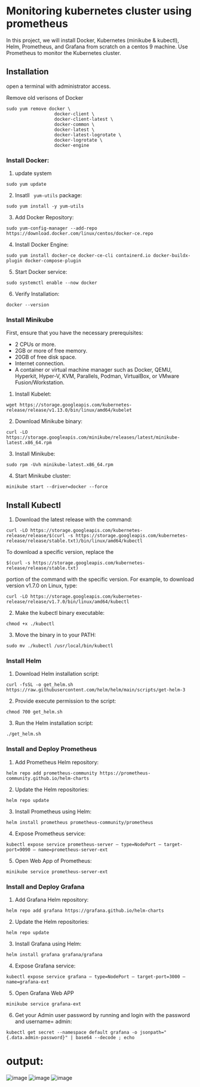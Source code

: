 # Monitoring kubernetes cluster using prometheus 

In this project, we will install Docker, Kubernetes (minikube & kubectl), Helm, Prometheus, and Grafana from scratch on a centos 9 machine. 
Use Prometheus to monitor the Kubernetes cluster.

## Installation

open a terminal with administrator access.

Remove old verisons of Docker 

```
sudo yum remove docker \
                  docker-client \
                  docker-client-latest \
                  docker-common \
                  docker-latest \
                  docker-latest-logrotate \
                  docker-logrotate \
                  docker-engine
```

### Install Docker:  

1. update system
   
```
sudo yum update

```
2. Insatll ` yum-utils` package: 

```
sudo yum install -y yum-utils
```
3. Add Docker Repository:

```
sudo yum-config-manager --add-repo https://download.docker.com/linux/centos/docker-ce.repo
```
4. Install Docker Engine:

```
sudo yum install docker-ce docker-ce-cli containerd.io docker-buildx-plugin docker-compose-plugin
```
5. Start Docker service:

```
sudo systemctl enable --now docker
```
6. Verify Installation:
   
```
docker --version
```

### Install Minikube

First, ensure that you have the necessary prerequisites:

- 2 CPUs or more.
- 2GB or more of free memory.
- 20GB of free disk space.
- Internet connection.
- A container or virtual machine manager such as Docker, QEMU, Hyperkit, Hyper-V, KVM, Parallels, Podman, VirtualBox, or VMware Fusion/Workstation.  

1. Install Kubelet:

```
wget https://storage.googleapis.com/kubernetes-release/release/v1.13.0/bin/linux/amd64/kubelet
```
2. Download Minikube binary:

```
curl -LO https://storage.googleapis.com/minikube/releases/latest/minikube-latest.x86_64.rpm
```
3. Install Minikube:

```
sudo rpm -Uvh minikube-latest.x86_64.rpm
```
4. Start Minikube cluster:

```
minikube start --driver=docker --force
```
## Install Kubectl   

1. Download the latest release with the command:

```
curl -LO https://storage.googleapis.com/kubernetes-release/release/$(curl -s https://storage.googleapis.com/kubernetes-release/release/stable.txt)/bin/linux/amd64/kubectl
```
To download a specific version, replace the

```
$(curl -s https://storage.googleapis.com/kubernetes-release/release/stable.txt)
```
portion of the command with the specific version.
For example, to download version v1.7.0 on Linux, type:
```
curl -LO https://storage.googleapis.com/kubernetes-release/release/v1.7.0/bin/linux/amd64/kubectl
```
2. Make the kubectl binary executable:

```
chmod +x ./kubectl
```   
3. Move the binary in to your PATH:

```
sudo mv ./kubectl /usr/local/bin/kubectl
```
### Install Helm

1. Download Helm installation script:

```
curl -fsSL -o get_helm.sh https://raw.githubusercontent.com/helm/helm/main/scripts/get-helm-3
```
2. Provide execute permission to the script:

```
chmod 700 get_helm.sh
```
3. Run the Helm installation script:

```
./get_helm.sh
```

### Install and Deploy Prometheus

1. Add Prometheus Helm repository:

```
helm repo add prometheus-community https://prometheus-community.github.io/helm-charts
```
2. Update the Helm repositories:

```
helm repo update
```
3. Install Prometheus using Helm:

```
helm install prometheus prometheus-community/prometheus
```
4. Expose Prometheus service:

```
kubectl expose service prometheus-server — type=NodePort — target-port=9090 — name=prometheus-server-ext
```
5. Open Web App of Prometheus:

```
minikube service prometheus-server-ext
```


### Install and Deploy Grafana

1. Add Grafana Helm repository:

```
helm repo add grafana https://grafana.github.io/helm-charts
```
2. Update the Helm repositories:

```
helm repo update
```
3. Install Grafana using Helm: 

```
helm install grafana grafana/grafana
```
4. Expose Grafana service:

```
kubectl expose service grafana — type=NodePort — target-port=3000 — name=grafana-ext
```
5. Open Grafana Web APP

```
minikube service grafana-ext
```
6. Get your Admin user password by running and login with the password and username= admin:

```
kubectl get secret --namespace default grafana -o jsonpath="{.data.admin-password}" | base64 --decode ; echo

```

# output: 
![image](https://github.com/nourmohamed99/Monitoring-k8s-prometheus/assets/88977873/b7df6078-f6dd-4010-b4d4-cf44df32160b)
![image](https://github.com/nourmohamed99/Monitoring-k8s-prometheus/assets/88977873/84665833-7e74-45e1-b3ea-42141dcf92e2)
![image](https://github.com/nourmohamed99/Monitoring-k8s-prometheus/assets/88977873/ce79e522-37ff-4885-8fd0-dc1e46a66c25)
